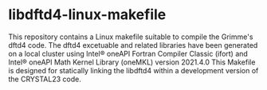 # libdftd4-linux-makefile
This repository contains a Linux makefile suitable to compile the Grimme's dftd4 code.
The dftd4 excetuable and related libraries have been generated on a local cluster using Intel® oneAPI Fortran Compiler Classic (ifort) and Intel® oneAPI Math Kernel Library (oneMKL) version 2021.4.0
This Makefile is designed for statically linking the libdftd4 within a development version of the CRYSTAL23 code.
